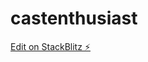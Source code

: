 # castenthusiast

[Edit on StackBlitz ⚡️](https://stackblitz.com/edit/nativescript-stackblitz-templates-l962ld)
